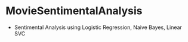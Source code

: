# MovieSentimentalAnalysis
* Sentimental Analysis using Logistic Regression, Naive Bayes, Linear SVC
